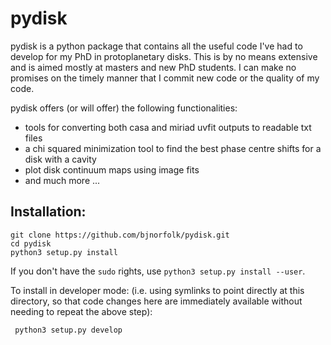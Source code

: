# pydisk

pydisk is a python package that contains all the useful code I've had to develop for my PhD in protoplanetary disks. This is by no means extensive and is aimed mostly at masters and new PhD students. I can make no promises on the timely manner that I commit new code or the quality of my code.

pydisk offers (or will offer) the following functionalities:

 - tools for converting both casa and miriad uvfit outputs to readable txt files
 - a chi squared minimization tool to find the best phase centre shifts for a disk with a cavity
 - plot disk continuum maps using image fits
 - and much more ...


## Installation:

```
git clone https://github.com/bjnorfolk/pydisk.git
cd pydisk
python3 setup.py install
```

If you don't have the `sudo` rights, use `python3 setup.py install --user`.

To install in developer mode: (i.e. using symlinks to point directly
at this directory, so that code changes here are immediately available
without needing to repeat the above step):

```
 python3 setup.py develop
```
